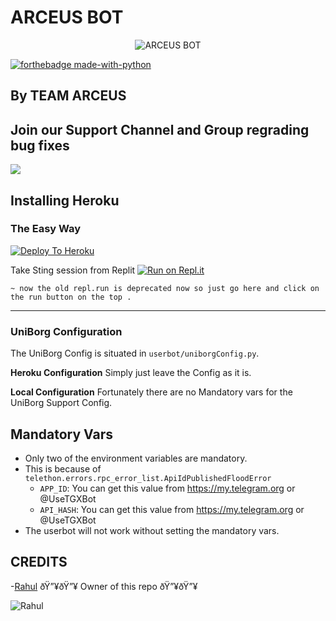 # ARCEUS BOT

<p align="center">
<img src="https://telegra.ph/file/00d83ccccfb983f76fa22.jpg" alt="ARCEUS BOT">


[![forthebadge made-with-python](http://ForTheBadge.com/images/badges/made-with-python.svg)](https://www.python.org/)



## By TEAM ARCEUS


## Join our Support Channel and Group regrading bug fixes

<a href="https://t.me/@ArceusTheuserBot"><img src="https://telegra.ph/file/00d83ccccfb983f76fa22.jpg"></a>




## Installing Heroku 

### The Easy Way
[![Deploy To Heroku](https://www.herokucdn.com/deploy/button.svg)](https://heroku.com/deploy?template=https://github.com/arceusbot/ArceusBot)

Take Sting session from Replit
[![Run on Repl.it](https://repl.it/badge/github/spandey112/SensibleUserbot)](https://repl.it/@RahulNariyani/generatestring#main.py)
    
    ~ now the old repl.run is deprecated now so just go here and click on the run button on the top .
-------------------------------------------------

### UniBorg Configuration


The UniBorg Config is situated in `userbot/uniborgConfig.py`.

**Heroku Configuration**
Simply just leave the Config as it is.

**Local Configuration**
Fortunately there are no Mandatory vars for the UniBorg Support Config.

## Mandatory Vars

- Only two of the environment variables are mandatory.
- This is because of `telethon.errors.rpc_error_list.ApiIdPublishedFloodError`
    - `APP_ID`:   You can get this value from https://my.telegram.org or @UseTGXBot
    - `API_HASH`:   You can get this value from https://my.telegram.org or @UseTGXBot
- The userbot will not work without setting the mandatory vars.

## CREDITS
-[Rahul](https://t.me/Mr_Hillarious) ðŸ”¥ðŸ”¥ Owner of this repo ðŸ”¥ðŸ”¥






![Rahul](https://telegra.ph/file/7da0574d9616021010b43.jpg)






   
   
   

